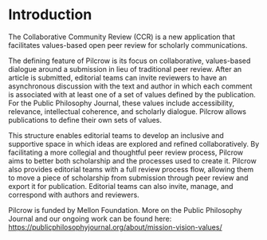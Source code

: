 # Introduction

The Collaborative Community Review (CCR) is a new application that facilitates values-based open peer review for scholarly communications.

The defining feature of Pilcrow is its focus on collaborative, values-based dialogue around a submission in lieu of traditional peer review. After an article is submitted, editorial teams can invite reviewers to have an asynchronous discussion with the text and author in which each comment is associated with at least one of a set of values defined by the publication. For the Public Philosophy Journal, these values include accessibility, relevance, intellectual coherence, and scholarly dialogue. Pilcrow allows publications to define their own sets of values.

This structure enables editorial teams to develop an inclusive and supportive space in which ideas are explored and refined collaboratively. By facilitating a more collegial and thoughtful peer review process, Pilcrow aims to better both scholarship and the processes used to create it. Pilcrow also provides editorial teams with a full review process flow, allowing them to move a piece of scholarship from submission through peer review and export it for publication. Editorial teams can also invite, manage, and correspond with authors and reviewers.

Pilcrow is funded by Mellon Foundation. More on the Public Philosophy Journal and our ongoing work can be found here: <https://publicphilosophyjournal.org/about/mission-vision-values/>
